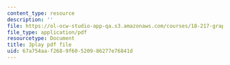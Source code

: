```yaml
---
content_type: resource
description: ''
file: https://ol-ocw-studio-app-qa.s3.amazonaws.com/courses/18-217-graph-theory-and-additive-combinatorics-fall-2019/67a754aaf2689f60520986277e76841d_vcsxCFSLyP8.pdf
file_type: application/pdf
resourcetype: Document
title: 3play pdf file
uid: 67a754aa-f268-9f60-5209-86277e76841d
---
```

